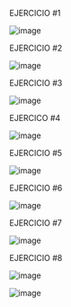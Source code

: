 EJERCICIO #1

![image](https://github.com/user-attachments/assets/2b6362b1-3a92-4c08-8037-9ea6356291ed)

EJERCICIO #2

![image](https://github.com/user-attachments/assets/d1e8349f-68c1-404a-8b06-d7ebb6764c32)

EJERCICIO #3

![image](https://github.com/user-attachments/assets/6d6d4203-b59a-4768-851e-709de7c76717)

EJERCICO #4

![image](https://github.com/user-attachments/assets/90b62786-9fb0-45dc-9386-89e3d8fd262d)

EJERCICIO #5

![image](https://github.com/user-attachments/assets/a9c0787a-7f26-4043-b76b-19e6d738fab5)

EJERCICIO #6

![image](https://github.com/user-attachments/assets/620f0019-e3b2-4926-9c5e-588cc81f29be)

EJERCICIO #7

![image](https://github.com/user-attachments/assets/e661ad57-c3bd-492d-b66d-3177840e63e0)

EJERCICIO #8

![image](https://github.com/user-attachments/assets/4a8d05e7-10d3-4da5-ae18-6f1947ff0498)

![image](https://github.com/user-attachments/assets/6c7b17d1-5190-48e2-96a3-3eca5ad062e9)





